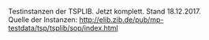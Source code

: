 Testinstanzen der TSPLIB. Jetzt komplett.
Stand 18.12.2017.  
Quelle der Instanzen: http://elib.zib.de/pub/mp-testdata/tsp/tsplib/sop/index.html